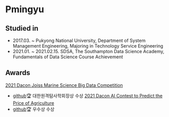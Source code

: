 # Pmingyu
## Studied in
* 2017.03. ~ Pukyong National University, Department of System Management Engineering, Majoring in Technology Service Engineering
* 2021.01. ~ 2021.02.15. SDSA, The Southampton Data Science Academy, Fundamentals of Data Science Course Achievement

## Awards
[2021 Dacon Joiss Marine Science Big Data Competition](https://dacon.io/competitions/official/235793/overview/description)
* [github](https://github.com/pmingyu/joiss)🏆 대한원격탐사학회장상 수상
[2021 Dacon AI Contest to Predict the Price of Agriculture](https://dacon.io/competitions/official/235801/overview/description)
* [github](https://github.com/pmingyu/nongsan)🏆 우수상 수상
